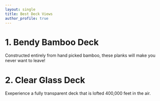 ```yaml
---
layout: single
title: Best Deck Views
author_profile: true
---
```


# 

# 1. Bendy Bamboo Deck

Constructed entirely from hand picked bamboo, these planks will make you never want to leave!

# 2. Clear Glass Deck

Exeperience a fully transparent deck that is lofted 400,000 feet in the air. 
